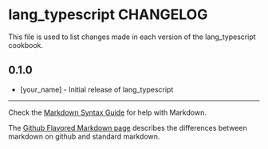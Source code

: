 lang_typescript CHANGELOG
=========================

This file is used to list changes made in each version of the lang_typescript cookbook.

0.1.0
-----
- [your_name] - Initial release of lang_typescript

- - -
Check the [Markdown Syntax Guide](http://daringfireball.net/projects/markdown/syntax) for help with Markdown.

The [Github Flavored Markdown page](http://github.github.com/github-flavored-markdown/) describes the differences between markdown on github and standard markdown.
